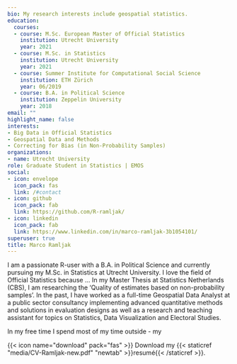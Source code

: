 ```yaml
---
bio: My research interests include geospatial statistics.
education:
  courses:
  - course: M.Sc. European Master of Official Statistics
    institution: Utrecht University
    year: 2021
  - course: M.Sc. in Statistics
    institution: Utrecht University
    year: 2021
  - course: Summer Institute for Computational Social Science
    institution: ETH Zürich
    year: 06/2019
  - course: B.A. in Political Science
    institution: Zeppelin University
    year: 2018
email: ""
highlight_name: false
interests:
- Big Data in Official Statistics
- Geospatial Data and Methods
- Correcting for Bias (in Non-Probability Samples)
organizations:
- name: Utrecht University
role: Graduate Student in Statistics | EMOS
social:
- icon: envelope
  icon_pack: fas
  link: /#contact
- icon: github
  icon_pack: fab
  link: https://github.com/R-ramljak/
- icon: linkedin
  icon_pack: fab
  link: https://www.linkedin.com/in/marco-ramljak-3b1054101/
superuser: true
title: Marco Ramljak
---
```


I am a passionate R-user with a B.A. in Political Science and currently pursuing my M.Sc. in Statistics at Utrecht University. I love the field of Official Statistics because ... In my Master Thesis at Statistics Netherlands (CBS), I am researching the ‘Quality of estimates based on non-probability samples’. In the past, I have worked as a full-time Geospatial Data Analyst at a public sector consultancy implementing advanced quantitative methods and solutions in evaluation designs as well as a research and teaching assistant for topics on Statistics, Data Visualization and Electoral Studies. 

In my free time I spend most of my time outside - my

{{< icon name="download" pack="fas" >}} Download my {{< staticref "media/CV-Ramljak-new.pdf" "newtab" >}}resumé{{< /staticref >}}.
